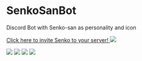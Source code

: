 # SenkoSanBot
Discord Bot with Senko-san as personality and icon

[Click here to invite Senko to your server! <img src="https://discordapp.com/assets/e4923594e694a21542a489471ecffa50.svg">](https://discordapp.com/api/oauth2/authorize?client_id=662986656885768212&permissions=8&scope=bot)

<img src="https://i.imgur.com/pAghMV7.png"/>
<img src="https://i.imgur.com/Z3vgSKx.png"/>
<img src="https://i.imgur.com/NoA1iT5.png"/>
<img src="https://i.imgur.com/qwhiqgf.png"/>
